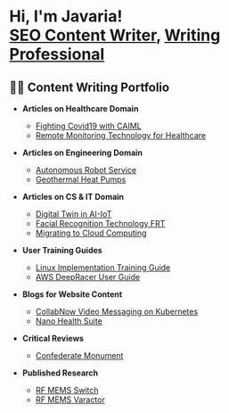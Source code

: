 <h1>Hi, I'm Javaria! <br/><a href="https://github.com/javyNadeem">SEO Content Writer</a>, <a href="https://www.linkedin.com/in/javaria-nadeem-5294a547/">Writing Professional</a></h1>

<h2>👨‍💻 Content Writing Portfolio</h2>

- <b>Articles on Healthcare Domain</b>
  - [Fighting Covid19 with CAIML](https://github.com/JavyNadeem/Fighting-Covid19-with-CAIML.git)
  - [Remote Monitoring Technology for Healthcare](https://github.com/JavyNadeem/RMTHealthcare.git)
  
- <b>Articles on Engineering Domain</b>
  - [Autonomous Robot Service](https://github.com/JavyNadeem/RoboticEngineering.git)
  - [Geothermal Heat Pumps](https://github.com/JavyNadeem/HVACsystem.git)

- <b>Articles on CS & IT Domain</b>
  - [Digital Twin in AI-IoT](https://github.com/javyNadeem/Sentinel-Lab)
  - [Facial Recognition Technology FRT](https://github.com/javyNadeem/Jwipe.PowerShell)
  - [Migrating to Cloud Computing](https://github.com/javyNadeem/Jwipe.PowerShell)
 
- <b>User Training Guides</b>
  - [Linux Implementation Training Guide](https://github.com/javyNadeem/Sentinel-Lab)
  - [AWS DeepRacer User Guide](https://github.com/javyNadeem/Jwipe.PowerShell)
  
- <b>Blogs for Website Content</b>
  - [CollabNow Video Messaging on Kubernetes](https://github.com/javyNadeem/Sentinel-Lab)
  - [Nano Health Suite](https://github.com/javyNadeem/Sentinel-Lab)
  
- <b>Critical Reviews</b>
  - [Confederate Monument](https://github.com/javyNadeem/Sentinel-Lab)
  
- <b>Published Research</b>
  - [RF MEMS Switch](https://github.com/javyNadeem/Package-Delivery-Pathfinding-Algorithm)
  - [RF MEMS Varactor](https://github.com/javyNadeem/Package-Delivery-Pathfinding-Algorithm)


<!--
**javyNadeem/javyNadeem** is a ✨ _special_ ✨ repository because its `README.md` (this file) appears on your GitHub profile.

Here are some ideas to get you started:

- 🔭 I’m currently working on ...
- 🌱 I’m currently learning ...
- 👯 I’m looking to collaborate on ...
- 🤔 I’m looking for help with ...
- 💬 Ask me about ...
- 📫 How to reach me: ...
- 😄 Pronouns: ...
- ⚡ Fun fact: ...
-->
